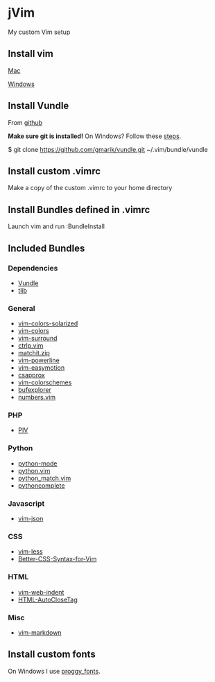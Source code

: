 # jVim #
My custom Vim setup

## Install vim ##
[Mac](http://code.google.com/p/macvim/)

[Windows](http://cream.sourceforge.net/download.html)

## Install Vundle ##
From [github](https://github.com/gmarik/vundle)

**Make sure git is installed!**
On Windows? Follow these [steps](https://github.com/gmarik/vundle/wiki/Vundle-for-Windows).

$ git clone https://github.com/gmarik/vundle.git ~/.vim/bundle/vundle

## Install custom .vimrc ##
Make a copy of the custom .vimrc to your home directory

## Install Bundles defined in .vimrc ##
Launch vim and run :BundleInstall

## Included Bundles ##
### Dependencies ###
* [Vundle](https://github.com/gmarik/vundle)
* [tlib](https://github.com/tomtom/tlib_vim)

### General ###
* [vim-colors-solarized](https://github.com/altercation/vim-colors-solarized)
* [vim-colors](https://github.com/spf13/vim-colors)
* [vim-surround](https://github.com/tpope/vim-surround)
* [ctrlp.vim](https://github.com/kien/ctrlp.vim)
* [matchit.zip](http://www.vim.org/scripts/script.php?script_id=39)
* [vim-powerline](https://github.com/Lokaltog/vim-powerline)
* [vim-easymotion](https://github.com/Lokaltog/vim-easymotion)
* [csapprox](https://github.com/vim-scripts/CSApprox)
* [vim-colorschemes](https://github.com/flazz/vim-colorschemes)
* [bufexplorer](https://github.com/vimcn/bufexplorer.vim)
* [numbers.vim](https://github.com/myusuf3/numbers.vim)

### PHP ###
* [PIV](https://github.com/spf13/PIV)

### Python ###
* [python-mode](https://github.com/klen/python-mode)
* [python.vim](http://www.vim.org/scripts/script.php?script_id=790)
* [python_match.vim](http://www.vim.org/scripts/script.php?script_id=386)
* [pythoncomplete](http://www.vim.org/scripts/script.php?script_id=1542)

### Javascript ###
* [vim-json](https://github.com/leshill/vim-json)

### CSS ###
* [vim-less](https://github.com/groenewege/vim-less)
* [Better-CSS-Syntax-for-Vim](https://github.com/ChrisYip/Better-CSS-Syntax-for-Vim)

### HTML ###
* [vim-web-indent](https://github.com/taxilian/vim-web-indent)
* [HTML-AutoCloseTag](https://github.com/amirh/HTML-AutoCloseTag)

### Misc ###
* [vim-markdown](https://github.com/tpope/vim-markdown)

## Install custom fonts ##
On Windows I use [proggy_fonts](http://www.proggyfonts.com/index.php?menu=download).
